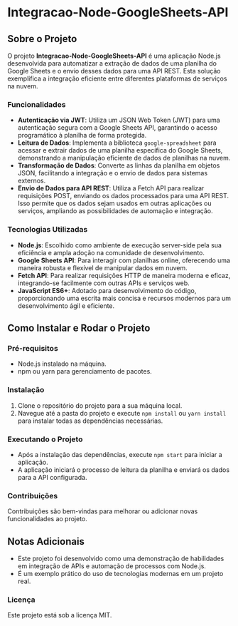 # Integracao-Node-GoogleSheets-API

## Sobre o Projeto

O projeto **Integracao-Node-GoogleSheets-API** é uma aplicação Node.js desenvolvida para automatizar a extração de dados de uma planilha do Google Sheets e o envio desses dados para uma API REST. Esta solução exemplifica a integração eficiente entre diferentes plataformas de serviços na nuvem.

### Funcionalidades

- **Autenticação via JWT**: Utiliza um JSON Web Token (JWT) para uma autenticação segura com a Google Sheets API, garantindo o acesso programático à planilha de forma protegida.
- **Leitura de Dados**: Implementa a biblioteca `google-spreadsheet` para acessar e extrair dados de uma planilha específica do Google Sheets, demonstrando a manipulação eficiente de dados de planilhas na nuvem.
- **Transformação de Dados**: Converte as linhas da planilha em objetos JSON, facilitando a integração e o envio de dados para sistemas externos.
- **Envio de Dados para API REST**: Utiliza a Fetch API para realizar requisições POST, enviando os dados processados para uma API REST. Isso permite que os dados sejam usados em outras aplicações ou serviços, ampliando as possibilidades de automação e integração.

### Tecnologias Utilizadas

- **Node.js**: Escolhido como ambiente de execução server-side pela sua eficiência e ampla adoção na comunidade de desenvolvimento.
- **Google Sheets API**: Para interagir com planilhas online, oferecendo uma maneira robusta e flexível de manipular dados em nuvem.
- **Fetch API**: Para realizar requisições HTTP de maneira moderna e eficaz, integrando-se facilmente com outras APIs e serviços web.
- **JavaScript ES6+**: Adotado para desenvolvimento do código, proporcionando uma escrita mais concisa e recursos modernos para um desenvolvimento ágil e eficiente.

## Como Instalar e Rodar o Projeto

### Pré-requisitos
- Node.js instalado na máquina.
- npm ou yarn para gerenciamento de pacotes.

### Instalação
1. Clone o repositório do projeto para a sua máquina local.
2. Navegue até a pasta do projeto e execute `npm install` ou `yarn install` para instalar todas as dependências necessárias.

### Executando o Projeto
- Após a instalação das dependências, execute `npm start` para iniciar a aplicação.
- A aplicação iniciará o processo de leitura da planilha e enviará os dados para a API configurada.

### Contribuições

Contribuições são bem-vindas para melhorar ou adicionar novas funcionalidades ao projeto.

## Notas Adicionais
- Este projeto foi desenvolvido como uma demonstração de habilidades em integração de APIs e automação de processos com Node.js.
- É um exemplo prático do uso de tecnologias modernas em um projeto real.

### Licença

Este projeto está sob a licença MIT.





